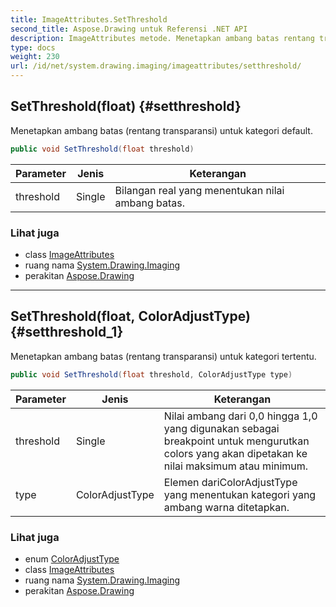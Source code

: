 ```yaml
---
title: ImageAttributes.SetThreshold
second_title: Aspose.Drawing untuk Referensi .NET API
description: ImageAttributes metode. Menetapkan ambang batas rentang transparansi untuk kategori default.
type: docs
weight: 230
url: /id/net/system.drawing.imaging/imageattributes/setthreshold/
---
```

## SetThreshold(float) {#setthreshold}

Menetapkan ambang batas (rentang transparansi) untuk kategori default.

```csharp
public void SetThreshold(float threshold)
```

| Parameter | Jenis | Keterangan |
| --- | --- | --- |
| threshold | Single | Bilangan real yang menentukan nilai ambang batas. |

### Lihat juga

* class [ImageAttributes](../)
* ruang nama [System.Drawing.Imaging](../../imageattributes/)
* perakitan [Aspose.Drawing](../../../)

---

## SetThreshold(float, ColorAdjustType) {#setthreshold_1}

Menetapkan ambang batas (rentang transparansi) untuk kategori tertentu.

```csharp
public void SetThreshold(float threshold, ColorAdjustType type)
```

| Parameter | Jenis | Keterangan |
| --- | --- | --- |
| threshold | Single | Nilai ambang dari 0,0 hingga 1,0 yang digunakan sebagai breakpoint untuk mengurutkan colors yang akan dipetakan ke nilai maksimum atau minimum. |
| type | ColorAdjustType | Elemen dariColorAdjustType yang menentukan kategori yang ambang warna ditetapkan. |

### Lihat juga

* enum [ColorAdjustType](../../coloradjusttype/)
* class [ImageAttributes](../)
* ruang nama [System.Drawing.Imaging](../../imageattributes/)
* perakitan [Aspose.Drawing](../../../)


